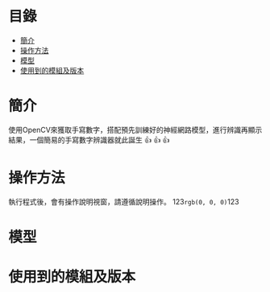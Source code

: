 # 目錄
- [簡介](#簡介)
- [操作方法](#操作方法)
- [模型](#模型)
- [使用到的模組及版本](#使用到的模組及版本)
# 簡介
使用OpenCV來獲取手寫數字，搭配預先訓練好的神經網路模型，進行辨識再顯示結果，一個簡易的手寫數字辨識器就此誕生 :+1: :+1: :+1:
# 操作方法
執行程式後，會有操作說明視窗，請遵循說明操作。
123`rgb(0, 0, 0)`123

# 模型

# 使用到的模組及版本
